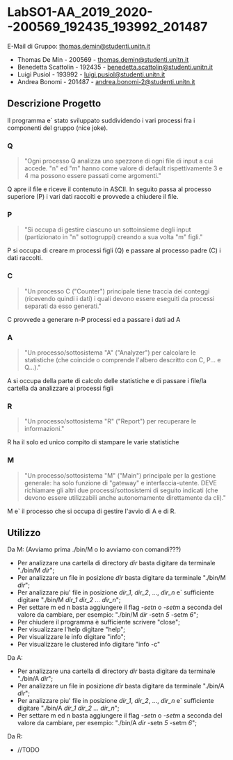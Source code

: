 # LabSO1-AA_2019_2020--200569_192435_193992_201487

E-Mail di Gruppo: thomas.demin@studenti.unitn.it

* Thomas De Min - 200569 - thomas.demin@studenti.unitn.it
* Benedetta Scattolin - 192435 - benedetta.scattolin@studenti.unitn.it
* Luigi Pusiol - 193992 - luigi.pusiol@studenti.unitn.it
* Andrea Bonomi - 201487 - andrea.bonomi-2@studenti.unitn.it

## Descrizione Progetto
Il programma e` stato sviluppato suddividendo i vari processi fra i componenti del gruppo (nice joke).
### Q
> "Ogni processo Q analizza uno spezzone di ogni file di input a cui accede. "n" ed "m" hanno come valore
di default rispettivamente 3 e 4 ma possono essere passati come argomenti."

Q apre il file e riceve il contenuto in ASCII. In seguito passa al processo superiore (P) i vari dati raccolti e provvede a chiudere il file.

### P
> "Si occupa di gestire ciascuno un sottoinsieme degli input (partizionato in "n" sottogruppi) creando a sua volta "m" figli."

P si occupa di creare m processi figli (Q) e passare al processo padre (C) i dati raccolti.

### C
> "Un processo C ("Counter") principale tiene traccia dei conteggi (ricevendo quindi i dati) i quali devono
essere eseguiti da processi separati da esso generati."

C provvede a generare n-P processi ed a passare i dati ad A

### A
> "Un processo/sottosistema "A" ("Analyzer") per calcolare le statistiche (che coincide o comprende
l'albero descritto con C, P... e Q...)."

A si occupa della parte di calcolo delle statistiche e di passare i file/la cartella da analizzare ai processi figli

### R
> "Un processo/sottosistema "R" ("Report") per recuperare le informazioni."

R ha il solo ed unico compito di stampare le varie statistiche

### M
> "Un processo/sottosistema "M" ("Main") principale per la gestione generale: ha solo funzione di
"gateway" e interfaccia-utente. DEVE richiamare gli altri due processi/sottosistemi di seguito
indicati (che devono essere utilizzabili anche autonomamente direttamente da cli)."

M e` il processo che si occupa di gestire l'avvio di A e di R.

## Utilizzo
Da M: (Avviamo prima ./bin/M o lo avviamo con comandi???)
* Per analizzare una cartella di directory *dir* basta digitare da terminale "./bin/M *dir*";
* Per analizzare un file in posizione *dir* basta digitare da terminale "./bin/M *dir*";
* Per analizzare piu' file in posizione *dir_1*, *dir_2*, ..., *dir_n* e` sufficiente digitare "./bin/M *dir_1* *dir_2* *...* *dir_n*";
* Per settare m ed n basta aggiungere il flag *-setn* o *-setm* a seconda del valore da cambiare, per esempio: "./bin/M *dir* -setn *5* -setm *6*";
* Per chiudere il programma è sufficiente scrivere "close";
* Per visualizzare l'help digitare "help";
* Per visualizzare le info digitare "info";
* Per visualizzare le clustered info digitare "info -c"

Da A:
* Per analizzare una cartella di directory *dir* basta digitare da terminale "./bin/A *dir*";
* Per analizzare un file in posizione *dir* basta digitare da terminale "./bin/A *dir*";
* Per analizzare piu' file in posizione *dir_1*, *dir_2*, ..., *dir_n* e` sufficiente digitare "./bin/A *dir_1* *dir_2* *...* *dir_n*";
* Per settare m ed n basta aggiungere il flag *-setn* o *-setm* a seconda del valore da cambiare, per esempio: "./bin/A *dir* -setn *5* -setm *6*";

Da R:
* //TODO
